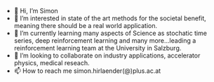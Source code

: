 - 👋 Hi, I’m Simon
- 👀 I’m interested in state of the art methods for the societal benefit, meaning there should be a real world application.
- 🌱 I’m currently learning many aspects of Science as stochatic time series, deep reinforcement learning and many more...leading a reinforcement learning team at the University in Salzburg.
- 💞️ I’m looking to collaborate on industry applications, accelerator physics, medical reseach.
- 📫 How to reach me simon.hirlaender(@)plus.ac.at

<!---
MathPhysSim/MathPhysSim is a ✨ special ✨ repository because its `README.md` (this file) appears on your GitHub profile.
You can click the Preview link to take a look at your changes.
--->

